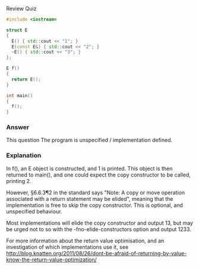 Review Quiz


```c++
#include <iostream>

struct E
{
  E() { std::cout << "1"; }
  E(const E&) { std::cout << "2"; }
  ~E() { std::cout << "3"; }
};

E f()
{ 
  return E();
}

int main()
{
  f();
}

```

### Answer

This question The program is unspecified / implementation defined.

### Explanation

In f(), an E object is constructed, and 1 is printed. This object is then returned to main(), and one could expect the copy constructor to be called, printing 2.

However, §6.6.3¶2 in the standard says "Note: A copy or move operation associated with a return statement may be elided", meaning that the implementation is free to skip the copy constructor. This is optional, and unspecified behaviour.

Most implementations will elide the copy constructor and output 13, but may be urged not to so with the -fno-elide-constructors option and output 1233.

For more information about the return value optimisation, and an investigation of which implementations use it, see http://blog.knatten.org/2011/08/26/dont-be-afraid-of-returning-by-value-know-the-return-value-optimization/